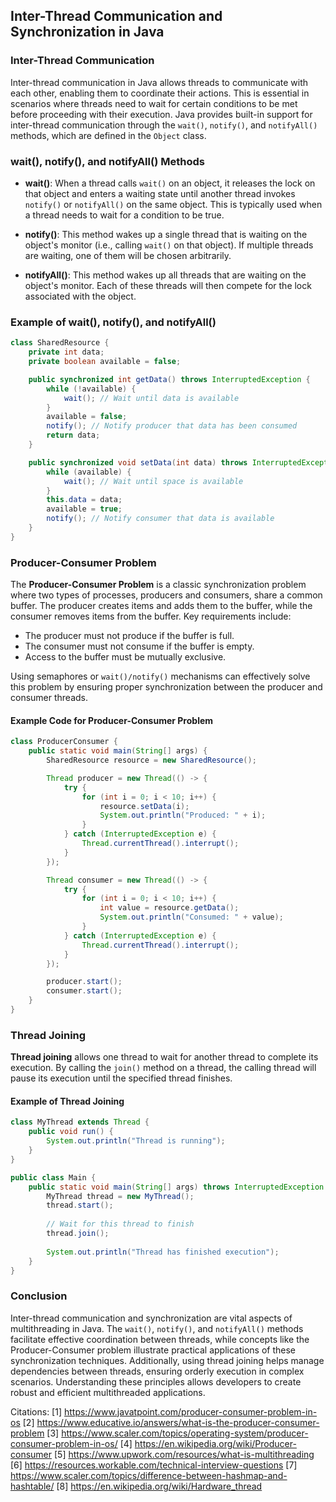 ## Inter-Thread Communication and Synchronization in Java

### Inter-Thread Communication
Inter-thread communication in Java allows threads to communicate with each other, enabling them to coordinate their actions. This is essential in scenarios where threads need to wait for certain conditions to be met before proceeding with their execution. Java provides built-in support for inter-thread communication through the `wait()`, `notify()`, and `notifyAll()` methods, which are defined in the `Object` class.

### wait(), notify(), and notifyAll() Methods
- **wait()**: When a thread calls `wait()` on an object, it releases the lock on that object and enters a waiting state until another thread invokes `notify()` or `notifyAll()` on the same object. This is typically used when a thread needs to wait for a condition to be true.
  
- **notify()**: This method wakes up a single thread that is waiting on the object's monitor (i.e., calling `wait()` on that object). If multiple threads are waiting, one of them will be chosen arbitrarily.

- **notifyAll()**: This method wakes up all threads that are waiting on the object's monitor. Each of these threads will then compete for the lock associated with the object.

### Example of wait(), notify(), and notifyAll()
```java
class SharedResource {
    private int data;
    private boolean available = false;

    public synchronized int getData() throws InterruptedException {
        while (!available) {
            wait(); // Wait until data is available
        }
        available = false;
        notify(); // Notify producer that data has been consumed
        return data;
    }

    public synchronized void setData(int data) throws InterruptedException {
        while (available) {
            wait(); // Wait until space is available
        }
        this.data = data;
        available = true;
        notify(); // Notify consumer that data is available
    }
}
```

### Producer-Consumer Problem
The **Producer-Consumer Problem** is a classic synchronization problem where two types of processes, producers and consumers, share a common buffer. The producer creates items and adds them to the buffer, while the consumer removes items from the buffer. Key requirements include:

- The producer must not produce if the buffer is full.
- The consumer must not consume if the buffer is empty.
- Access to the buffer must be mutually exclusive.

Using semaphores or `wait()/notify()` mechanisms can effectively solve this problem by ensuring proper synchronization between the producer and consumer threads.

#### Example Code for Producer-Consumer Problem
```java
class ProducerConsumer {
    public static void main(String[] args) {
        SharedResource resource = new SharedResource();

        Thread producer = new Thread(() -> {
            try {
                for (int i = 0; i < 10; i++) {
                    resource.setData(i);
                    System.out.println("Produced: " + i);
                }
            } catch (InterruptedException e) {
                Thread.currentThread().interrupt();
            }
        });

        Thread consumer = new Thread(() -> {
            try {
                for (int i = 0; i < 10; i++) {
                    int value = resource.getData();
                    System.out.println("Consumed: " + value);
                }
            } catch (InterruptedException e) {
                Thread.currentThread().interrupt();
            }
        });

        producer.start();
        consumer.start();
    }
}
```

### Thread Joining
**Thread joining** allows one thread to wait for another thread to complete its execution. By calling the `join()` method on a thread, the calling thread will pause its execution until the specified thread finishes.

#### Example of Thread Joining
```java
class MyThread extends Thread {
    public void run() {
        System.out.println("Thread is running");
    }
}

public class Main {
    public static void main(String[] args) throws InterruptedException {
        MyThread thread = new MyThread();
        thread.start();
        
        // Wait for this thread to finish
        thread.join();
        
        System.out.println("Thread has finished execution");
    }
}
```

### Conclusion
Inter-thread communication and synchronization are vital aspects of multithreading in Java. The `wait()`, `notify()`, and `notifyAll()` methods facilitate effective coordination between threads, while concepts like the Producer-Consumer problem illustrate practical applications of these synchronization techniques. Additionally, using thread joining helps manage dependencies between threads, ensuring orderly execution in complex scenarios. Understanding these principles allows developers to create robust and efficient multithreaded applications.

Citations:
[1] https://www.javatpoint.com/producer-consumer-problem-in-os
[2] https://www.educative.io/answers/what-is-the-producer-consumer-problem
[3] https://www.scaler.com/topics/operating-system/producer-consumer-problem-in-os/
[4] https://en.wikipedia.org/wiki/Producer-consumer
[5] https://www.upwork.com/resources/what-is-multithreading
[6] https://resources.workable.com/technical-interview-questions
[7] https://www.scaler.com/topics/difference-between-hashmap-and-hashtable/
[8] https://en.wikipedia.org/wiki/Hardware_thread